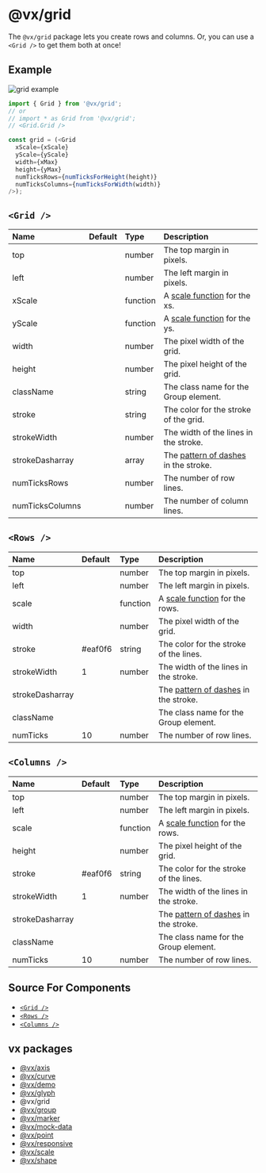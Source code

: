 # @vx/grid

The `@vx/grid` package lets you create rows and columns. Or, you can use a `<Grid />` to get them both at once!

## Example

![grid example](http://i.imgur.com/KPmq4XV.png)

``` js
import { Grid } from '@vx/grid';
// or
// import * as Grid from '@vx/grid';
// <Grid.Grid />

const grid = (<Grid
  xScale={xScale}
  yScale={yScale}
  width={xMax}
  height={yMax}
  numTicksRows={numTicksForHeight(height)}
  numTicksColumns={numTicksForWidth(width)}
/>);
```

## `<Grid />`

|      Name       | Default |   Type   |                                        Description                                         |
|:--------------- |:------- |:-------- |:------------------------------------------------------------------------------------------ |
| top             |         | number   | The top margin in pixels.                                                                  |
| left            |         | number   | The left margin in pixels.                                                                 |
| xScale          |         | function | A [scale function](https://github.com/hshoff/vx/tree/master/packages/vx-scale) for the xs. |
| yScale          |         | function | A [scale function](https://github.com/hshoff/vx/tree/master/packages/vx-scale) for the ys. |
| width           |         | number   | The pixel width of the grid.                                                               |
| height          |         | number   | The pixel height of the grid.                                                              |
| className       |         | string   | The class name for the Group element.                                                      |
| stroke          |         | string   | The color for the stroke of the grid.                                                      |
| strokeWidth     |         | number   | The width of the lines in the stroke.                                                      |
| strokeDasharray |         | array    | The [pattern of dashes](https://mzl.la/1l7EiTQ) in the stroke.                             |
| numTicksRows    |         | number   | The number of row lines.                                                                   |
| numTicksColumns |         | number   | The number of column lines.                                                                |

## `<Rows />`

|      Name       | Default |   Type   |                                         Description                                          |
|:--------------- |:------- |:-------- |:-------------------------------------------------------------------------------------------- |
| top             |         | number   | The top margin in pixels.                                                                    |
| left            |         | number   | The left margin in pixels.                                                                   |
| scale           |         | function | A [scale function](https://github.com/hshoff/vx/tree/master/packages/vx-scale) for the rows. |
| width           |         | number   | The pixel width of the grid.                                                                 |
| stroke          | #eaf0f6 | string   | The color for the stroke of the lines.                                                       |
| strokeWidth     | 1       | number   | The width of the lines in the stroke.                                                        |
| strokeDasharray |         |          | The [pattern of dashes](https://mzl.la/1l7EiTQ) in the stroke.                               |
| className       |         |          | The class name for the Group element.                                                        |
| numTicks        | 10      | number   | The number of row lines.                                                                     |

## `<Columns />`

|      Name       | Default |   Type   |                                         Description                                          |
|:--------------- |:------- |:-------- |:-------------------------------------------------------------------------------------------- |
| top             |         | number   | The top margin in pixels.                                                                    |
| left            |         | number   | The left margin in pixels.                                                                   |
| scale           |         | function | A [scale function](https://github.com/hshoff/vx/tree/master/packages/vx-scale) for the rows. |
| height          |         | number   | The pixel height of the grid.                                                                |
| stroke          | #eaf0f6 | string   | The color for the stroke of the lines.                                                       |
| strokeWidth     | 1       | number   | The width of the lines in the stroke.                                                        |
| strokeDasharray |         |          | The [pattern of dashes](https://mzl.la/1l7EiTQ) in the stroke.                               |
| className       |         |          | The class name for the Group element.                                                        |
| numTicks        | 10      | number   | The number of row lines.                                                                     |


## Source For Components

+ [`<Grid />`](https://github.com/hshoff/vx/blob/master/packages/vx-grid/src/grids/Grid.js)
+ [`<Rows />`](https://github.com/hshoff/vx/blob/master/packages/vx-grid/src/grids/Rows.js)
+ [`<Columns />`](https://github.com/hshoff/vx/blob/master/packages/vx-grid/src/grids/Columns.js)

## vx packages

- [@vx/axis](https://github.com/hshoff/vx/tree/master/packages/vx-axis)
- [@vx/curve](https://github.com/hshoff/vx/tree/master/packages/vx-curve)
- [@vx/demo](https://github.com/hshoff/vx/tree/master/packages/vx-demo)
- [@vx/glyph](https://github.com/hshoff/vx/tree/master/packages/vx-glyph)
- @vx/grid
- [@vx/group](https://github.com/hshoff/vx/tree/master/packages/vx-group)
- [@vx/marker](https://github.com/hshoff/vx/tree/master/packages/vx-marker)
- [@vx/mock-data](https://github.com/hshoff/vx/tree/master/packages/vx-mock-data)
- [@vx/point](https://github.com/hshoff/vx/tree/master/packages/vx-point)
- [@vx/responsive](https://github.com/hshoff/vx/tree/master/packages/vx-responsive)
- [@vx/scale](https://github.com/hshoff/vx/tree/master/packages/vx-scale)
- [@vx/shape](https://github.com/hshoff/vx/tree/master/packages/vx-shape)
